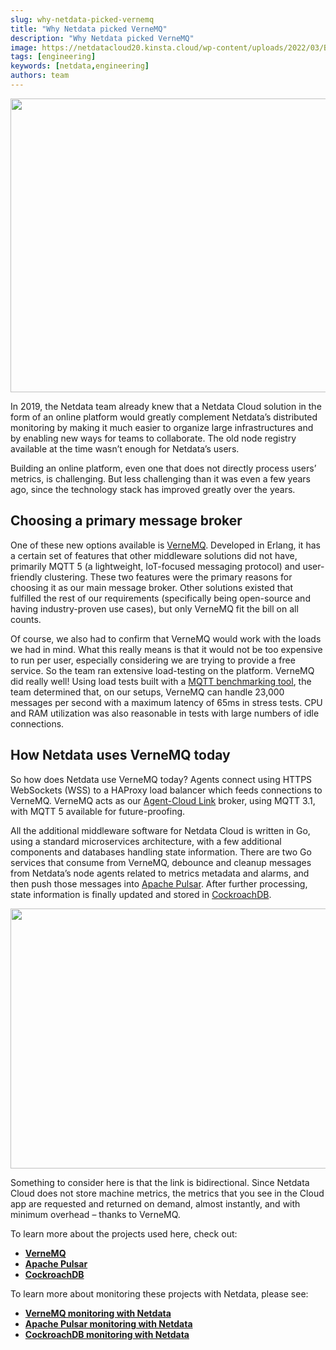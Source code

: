 ```yaml
---
slug: why-netdata-picked-vernemq
title: "Why Netdata picked VerneMQ"
description: "Why Netdata picked VerneMQ"
image: https://netdatacloud20.kinsta.cloud/wp-content/uploads/2022/03/Blog-Why-Netdata-Picked-VerneMQ.jpeg
tags: [engineering]
keywords: [netdata,engineering]
authors: team
---
```


<!--truncate-->

<img class="alignnone size-full wp-image-16705" src="https://netdatacloud20.kinsta.cloud/wp-content/uploads/2022/03/Blog-Why-Netdata-Picked-VerneMQ.jpeg" alt="" width="683" height="470" />

In 2019, the Netdata team already knew that a Netdata Cloud solution in the form of an online platform would greatly complement Netdata’s distributed monitoring by making it much easier to organize large infrastructures and by enabling new ways for teams to collaborate. The old node registry available at the time wasn’t enough for Netdata’s users.

Building an online platform, even one that does not directly process users’ metrics, is challenging. But less challenging than it was even a few years ago, since the technology stack has improved greatly over the years.
<h2>Choosing a primary message broker</h2>
One of these new options available is <a title="VerneMQ" href="https://vernemq.com/" target="_blank" rel="noopener noreferrer">VerneMQ</a>. Developed in Erlang, it has a certain set of features that other middleware solutions did not have, primarily MQTT 5 (a lightweight, IoT-focused messaging protocol) and user-friendly clustering. These two features were the primary reasons for choosing it as our main message broker. Other solutions existed that fulfilled the rest of our requirements (specifically being open-source and having industry-proven use cases), but only VerneMQ fit the bill on all counts.

Of course, we also had to confirm that VerneMQ would work with the loads we had in mind. What this really means is that it would not be too expensive to run per user, especially considering we are trying to provide a free service. So the team ran extensive load-testing on the platform. VerneMQ did really well! Using load tests built with a <a title="MQTT benchmarking tool" href="https://github.com/krylovsk/mqtt-benchmark" target="_blank" rel="noopener noreferrer">MQTT benchmarking tool</a>, the team determined that, on our setups, VerneMQ can handle 23,000 messages per second with a maximum latency of 65ms in stress tests. CPU and RAM utilization was also reasonable in tests with large numbers of idle connections.
<h2>How Netdata uses VerneMQ today</h2>
So how does Netdata use VerneMQ today? Agents connect using HTTPS WebSockets (WSS) to a HAProxy load balancer which feeds connections to VerneMQ. VerneMQ acts as our <a title="Agent-Cloud Link" href="https://learn.netdata.cloud/docs/agent/aclk/#!" target="_blank" rel="noopener noreferrer">Agent-Cloud Link</a> broker, using MQTT 3.1, with MQTT 5 available for future-proofing.

All the additional middleware software for Netdata Cloud is written in Go, using a standard microservices architecture, with a few additional components and databases handling state information. There are two Go services that consume from VerneMQ, debounce and cleanup messages from Netdata’s node agents related to metrics metadata and alarms, and then push those messages into <a title="Apache Pulsar" href="https://pulsar.apache.org/" target="_blank" rel="noopener noreferrer">Apache Pulsar</a>. After further processing, state information is finally updated and stored in <a title="CockroachDB" href="https://www.cockroachlabs.com/" target="_blank" rel="noopener noreferrer">CockroachDB</a>.

<img class="alignnone size-full wp-image-16707" src="https://netdatacloud20.kinsta.cloud/wp-content/uploads/2022/03/cloud-arch-R1-980x416-1.png" alt="" width="980" height="416" />

Something to consider here is that the link is bidirectional. Since Netdata Cloud does not store machine metrics, the metrics that you see in the Cloud app are requested and returned on demand, almost instantly, and with minimum overhead – thanks to VerneMQ.

To learn more about the projects used here, check out:
<ul>
 	<li><strong><a title="VerneMQ" href="https://github.com/vernemq/vernemq" target="_blank" rel="noopener noreferrer">VerneMQ</a></strong></li>
 	<li><strong><a title="Apache Pulsar" href="https://github.com/apache/pulsar" target="_blank" rel="noopener noreferrer">Apache Pulsar</a></strong></li>
 	<li><strong><a title="CockroachDB" href="https://github.com/cockroachdb/cockroach" target="_blank" rel="noopener noreferrer">CockroachDB</a></strong></li>
</ul>
To learn more about monitoring these projects with Netdata, please see:
<ul>
 	<li><strong><a title="VerneMQ monitoring with Netdata" href="https://staging-www.netdata.cloud/vernemq-monitoring/" target="_blank" rel="noopener noreferrer">VerneMQ monitoring with Netdata</a></strong></li>
 	<li><strong><a title="Apache Pulsar monitoring with Netdata" href="https://staging-www.netdata.cloud/pulsar-monitoring/" target="_blank" rel="noopener noreferrer">Apache Pulsar monitoring with Netdata</a></strong></li>
 	<li><strong><a title="CockroachDB monitoring with Netdata" href="https://staging-www.netdata.cloud/cockroachdb-monitoring/" target="_blank" rel="noopener noreferrer">CockroachDB monitoring with Netdata</a></strong></li>
</ul>